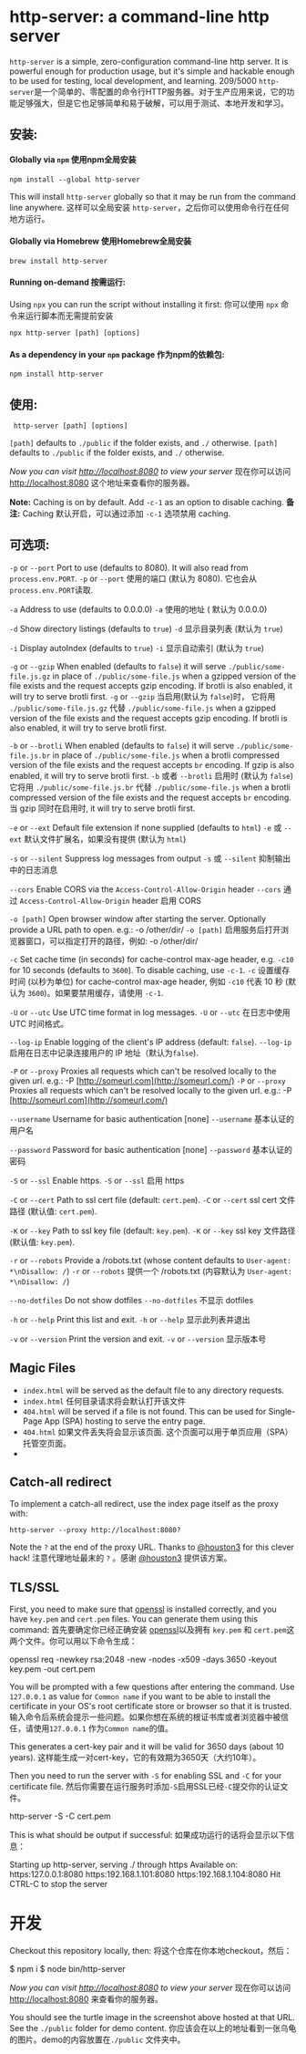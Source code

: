 # http-server: a command-line http server

`http-server` is a simple, zero-configuration command-line http server. It is powerful enough for production usage, but it's simple and hackable enough to be used for testing, local development, and learning.
209/5000 
`http-server`是一个简单的、零配置的命令行HTTP服务器。对于生产应用来说，它的功能足够强大，但是它也足够简单和易于破解，可以用于测试、本地开发和学习。

## 安装:

#### Globally via `npm` 使用npm全局安装

```
npm install --global http-server
```

This will install `http-server` globally so that it may be run from the command line anywhere.
这样可以全局安装 `http-server`，之后你可以使用命令行在任何地方运行。

#### Globally via Homebrew 使用Homebrew全局安装

```
brew install http-server
```

#### Running on-demand 按需运行:

Using `npx` you can run the script without installing it first:
你可以使用 `npx` 命令来运行脚本而无需提前安装

```
npx http-server [path] [options]
```

#### As a dependency in your `npm` package 作为npm的依赖包:

```
npm install http-server
```

## 使用:

```
 http-server [path] [options]
```

`[path]` defaults to `./public` if the folder exists, and `./` otherwise.
`[path]` defaults to `./public` if the folder exists, and `./` otherwise.


_Now you can visit [http://localhost:8080](http://localhost:8080/) to view your server_
现在你可以访问 [http://localhost:8080](http://localhost:8080/) 这个地址来查看你的服务器。

**Note:** Caching is on by default. Add `-c-1` as an option to disable caching.
**备注:** Caching 默认开启，可以通过添加 `-c-1` 选项禁用 caching.


## 可选项:

`-p` or `--port` Port to use (defaults to 8080). It will also read from `process.env.PORT`.
`-p` or `--port` 使用的端口 (默认为 8080). 它也会从 `process.env.PORT`读取.

`-a` Address to use (defaults to 0.0.0.0)
`-a` 使用的地址 ( 默认为 0.0.0.0)

`-d` Show directory listings (defaults to `true`)
`-d` 显示目录列表 (默认为 `true`)

`-i` Display autoIndex (defaults to `true`)
`-i` 显示自动索引 (默认为 `true`)

`-g` or `--gzip` When enabled (defaults to `false`) it will serve `./public/some-file.js.gz` in place of `./public/some-file.js` when a gzipped version of the file exists and the request accepts gzip encoding. If brotli is also enabled, it will try to serve brotli first.
`-g` or `--gzip` 当启用(默认为 `false`)时， 它将用 `./public/some-file.js.gz` 代替 `./public/some-file.js` when a gzipped version of the file exists and the request accepts gzip encoding. If brotli is also enabled, it will try to serve brotli first.

`-b` or `--brotli` When enabled (defaults to `false`) it will serve `./public/some-file.js.br` in place of `./public/some-file.js` when a brotli compressed version of the file exists and the request accepts `br` encoding. If gzip is also enabled, it will try to serve brotli first.
`-b` 或者 `--brotli` 启用时 (默认为 `false`) 它将用 `./public/some-file.js.br` 代替 `./public/some-file.js` when a brotli compressed version of the file exists and the request accepts `br` encoding. 当 gzip 同时在启用时, it will try to serve brotli first.

`-e` or `--ext` Default file extension if none supplied (defaults to `html`)
`-e` 或 `--ext` 默认文件扩展名，如果没有提供 (默认为 `html`)

`-s` or `--silent` Suppress log messages from output
`-s` 或 `--silent` 抑制输出中的日志消息

`--cors` Enable CORS via the `Access-Control-Allow-Origin` header
`--cors` 通过 `Access-Control-Allow-Origin` header 启用 CORS

`-o [path]` Open browser window after starting the server. Optionally provide a URL path to open. e.g.: -o /other/dir/
`-o [path]` 启用服务后打开浏览器窗口，可以指定打开的路径，例如: -o /other/dir/

`-c` Set cache time (in seconds) for cache-control max-age header, e.g. `-c10` for 10 seconds (defaults to `3600`). To disable caching, use `-c-1`.
`-c` 设置缓存时间 (以秒为单位) for cache-control max-age header, 例如 `-c10` 代表 10 秒 (默认为 `3600`)。如果要禁用缓存，请使用 `-c-1`.

`-U` or `--utc` Use UTC time format in log messages.
`-U` or `--utc` 在日志中使用 UTC 时间格式。

`--log-ip` Enable logging of the client's IP address (default: `false`).
`--log-ip` 启用在日志中记录连接用户的 IP 地址（默认为`false`).

`-P` or `--proxy` Proxies all requests which can't be resolved locally to the given url. e.g.: -P [http://someurl.com](http://someurl.com/)
`-P` or `--proxy` Proxies all requests which can't be resolved locally to the given url. e.g.: -P [http://someurl.com](http://someurl.com/)

`--username` Username for basic authentication [none]
`--username` 基本认证的用户名

`--password` Password for basic authentication [none]
`--password` 基本认证的密码

`-S` or `--ssl` Enable https.
`-S` or `--ssl` 启用 https

`-C` or `--cert` Path to ssl cert file (default: `cert.pem`).
`-C` or `--cert`  ssl cert 文件路径 (默认值: `cert.pem`).

`-K` or `--key` Path to ssl key file (default: `key.pem`).
`-K` or `--key` ssl key 文件路径 (默认值: `key.pem`).

`-r` or `--robots` Provide a /robots.txt (whose content defaults to `User-agent: *\nDisallow: /`)
`-r` or `--robots` 提供一个 /robots.txt (内容默认为 `User-agent: *\nDisallow: /`)

`--no-dotfiles` Do not show dotfiles
`--no-dotfiles` 不显示 dotfiles

`-h` or `--help` Print this list and exit.
`-h` or `--help` 显示此列表并退出

`-v` or `--version` Print the version and exit.
`-v` or `--version` 显示版本号

## Magic Files

-   `index.html` will be served as the default file to any directory requests.
-   `index.html` 任何目录请求将会默认打开该文件
-   `404.html` will be served if a file is not found. This can be used for Single-Page App (SPA) hosting to serve the entry page.
-   `404.html` 如果文件丢失将会显示该页面. 这个页面可以用于单页应用（SPA）托管空页面。
-   

## Catch-all redirect

To implement a catch-all redirect, use the index page itself as the proxy with:

```
http-server --proxy http://localhost:8080?
```

Note the `?` at the end of the proxy URL. Thanks to [@houston3](https://github.com/houston3) for this clever hack!
注意代理地址最末的 `?` 。感谢 [@houston3](https://github.com/houston3) 提供该方案。

## TLS/SSL

First, you need to make sure that [openssl](https://github.com/openssl/openssl) is installed correctly, and you have `key.pem` and `cert.pem` files. You can generate them using this command:
首先要确定你已经正确安装 [openssl](https://github.com/openssl/openssl)以及拥有 `key.pem` 和 `cert.pem`这两个文件。你可以用以下命令生成：

openssl req -newkey rsa:2048 -new -nodes -x509 -days 3650 -keyout key.pem -out cert.pem

You will be prompted with a few questions after entering the command. Use `127.0.0.1` as value for `Common name` if you want to be able to install the certificate in your OS's root certificate store or browser so that it is trusted.
输入命令后系统会提示一些问题。如果你想在系统的根证书库或者浏览器中被信任，请使用`127.0.0.1` 作为`Common name`的值。

This generates a cert-key pair and it will be valid for 3650 days (about 10 years).
这样能生成一对cert-key，它的有效期为3650天（大约10年）。

Then you need to run the server with `-S` for enabling SSL and `-C` for your certificate file.
然后你需要在运行服务时添加`-S`启用SSL已经`-C`提交你的认证文件。

http-server -S -C cert.pem

This is what should be output if successful:
如果成功运行的话将会显示以下信息：

Starting up http-server, serving ./ through https
Available on:
  https:127.0.0.1:8080
  https:192.168.1.101:8080
  https:192.168.1.104:8080
Hit CTRL-C to stop the server

# 开发

Checkout this repository locally, then:
将这个仓库在你本地checkout，然后：

$ npm i
$ node bin/http-server

_Now you can visit [http://localhost:8080](http://localhost:8080/) to view your server_
现在你可以访问 [http://localhost:8080](http://localhost:8080/) 来查看你的服务器。

You should see the turtle image in the screenshot above hosted at that URL. See the `./public` folder for demo content.
你应该会在以上的地址看到一张乌龟的图片。demo的内容放置在`./public` 文件夹中。
